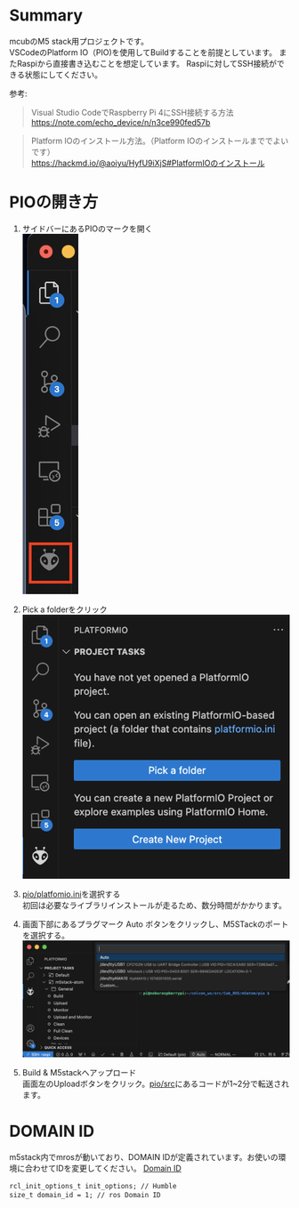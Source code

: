# Summary
mcubのM5 stack用プロジェクトです。  
VSCodeのPlatform IO（PIO)を使用してBuildすることを前提としています。
またRaspiから直接書き込むことを想定しています。
Raspiに対してSSH接続ができる状態にしてください。
  

参考:
> Visual Studio CodeでRaspberry Pi 4にSSH接続する方法  
https://note.com/echo_device/n/n3ce990fed57b

> Platform IOのインストール方法。（Platform IOのインストールまででよいです）   
https://hackmd.io/@aoiyu/HyfU9iXjS#PlatformIOのインストール


# PIOの開き方
1. サイドバーにあるPIOのマークを開く  
![pio-icon](doc/001-pio_icon.png)

2. Pick a folderをクリック
![pio_menu](doc/002-pio_menu.png)

3. [pio/platfomio.ini](pio/platformio.ini)を選択する  
初回は必要なライブラリインストールが走るため、数分時間がかかります。

4. 画面下部にあるプラグマーク Auto ボタンをクリックし、M5STackのポートを選択する。
![pio_menu2](doc/003-pio_menu.png)

5. Build & M5stackへアップロード  
画面左のUploadボタンをクリック。[pio/src](pio/src)にあるコードが1~2分で転送されます。

# DOMAIN ID
m5stack内でmrosが動いており、DOMAIN IDが定義されています。お使いの環境に合わせてIDを変更してください。
[Domain ID](pio/src/main.cpp#L44)
```
rcl_init_options_t init_options; // Humble
size_t domain_id = 1; // ros Domain ID
```


